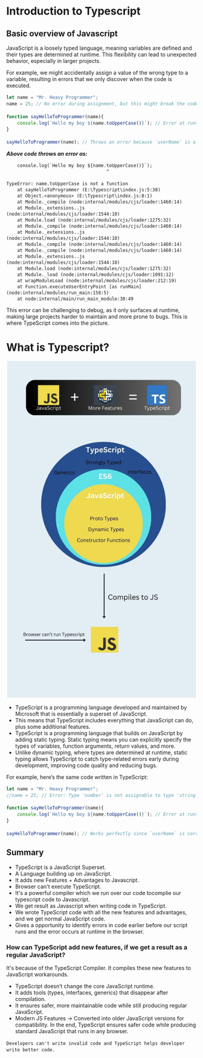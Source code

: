 # Introduction to Typescript

## Basic overview of Javascript

JavaScript is a loosely typed language, meaning variables are defined and their types are determined at runtime. This flexibility can lead to unexpected behavior, especially in larger projects.

For example, we might accidentally assign a value of the wrong type to a variable, resulting in errors that we only discover when the code is executed.

```js
let name = "Mr. Heavy Programmer"; 
name = 25; // No error during assignment, but this might break the code later.

function sayHelloToProgrammer(name){
    console.log(`Hello my boy ${name.toUpperCase()}`); // Error at runtime if `name` is not a string.
}

sayHelloToProgrammer(name); // Throws an error because `userName` is a number, not a string.
```
***Above code throws an error as:***
```
    console.log(`Hello my boy ${name.toUpperCase()}`);
                                     ^

TypeError: name.toUpperCase is not a function
    at sayHelloToProgrammer (E:\Typescript\index.js:5:38)
    at Object.<anonymous> (E:\Typescript\index.js:8:1)
    at Module._compile (node:internal/modules/cjs/loader:1460:14)
    at Module._extensions..js (node:internal/modules/cjs/loader:1544:10)
    at Module.load (node:internal/modules/cjs/loader:1275:32)
    at Module._compile (node:internal/modules/cjs/loader:1460:14)
    at Module._extensions..js (node:internal/modules/cjs/loader:1544:10)
    at Module._compile (node:internal/modules/cjs/loader:1460:14)
    at Module._compile (node:internal/modules/cjs/loader:1460:14)
    at Module._extensions..js (node:internal/modules/cjs/loader:1544:10)
    at Module.load (node:internal/modules/cjs/loader:1275:32)
    at Module._load (node:internal/modules/cjs/loader:1091:12)
    at wrapModuleLoad (node:internal/modules/cjs/loader:212:19)
    at Function.executeUserEntryPoint [as runMain] (node:internal/modules/run_main:158:5)
    at node:internal/main/run_main_module:30:49
```
This error can be challenging to debug, as it only surfaces at runtime, making large projects harder to maintain and more prone to bugs. This is where TypeScript comes into the picture.


# What is Typescript?

<div align="center">
  <img src="https://github.com/Prabin128/TypeScript/blob/main/assets/Typescript_intro.jpg" width="500" >
</div>

- TypeScript is a programming language developed and maintained by Microsoft that is essentially a superset of JavaScript. 
- This means that TypeScript includes everything that JavaScript can do, plus some additional features.
- TypeScript is a programming language that builds on JavaScript by adding static typing. Static typing means you can explicitly specify the types of variables, function arguments, return values, and more. 
- Unlike dynamic typing, where types are determined at runtime, static typing allows TypeScript to catch type-related errors early during development, improving code quality and reducing bugs.

For example, here’s the same code written in TypeScript:
```js
let name = "Mr. Heavy Programmer"; 
//name = 25; // Error: Type 'number' is not assignable to type 'string'

function sayHelloToProgrammer(name){
    console.log(`Hello my boy ${name.toUpperCase()}`); // Error at runtime if `name` is not a string.
}

sayHelloToProgrammer(name); // Works perfectly since `userName` is correctly typed.
```

## Summary 


- TypeScript is a JavaScript Superset.
- A Language building up on JavaScript.
- It adds new Features + Advantages to Javascript.
- Browser can't execute TypeScript.
- It's a powerful compiler which we run over our code tocomplie our typescript code to Javascript.
- We get result as Javascript when writing code in TypeScript.
- We wrote TypeScript code with all the new features and advantages, and we get normal JavaScript code.
- Gives a opportunity to identify errors in code earlier before our script runs and the error occurs at runtime in the browser.

### How can TypeScript add new features, if we get a result as a regular JavaScript?

It's because of the TypeScript Compiler. It compiles these new features to JavaScript workarounds.
- TypeScript doesn’t change the core JavaScript runtime.
- It adds tools (types, interfaces, generics) that disappear after compilation.
- It ensures safer, more maintainable code while still producing regular JavaScript.
- Modern JS Features → Converted into older JavaScript versions for compatibility.
In the end, TypeScript ensures safer code while producing standard JavaScript that runs in any browser. 



```Developers can't write invalid code and TypeScript helps developer write better code.```
